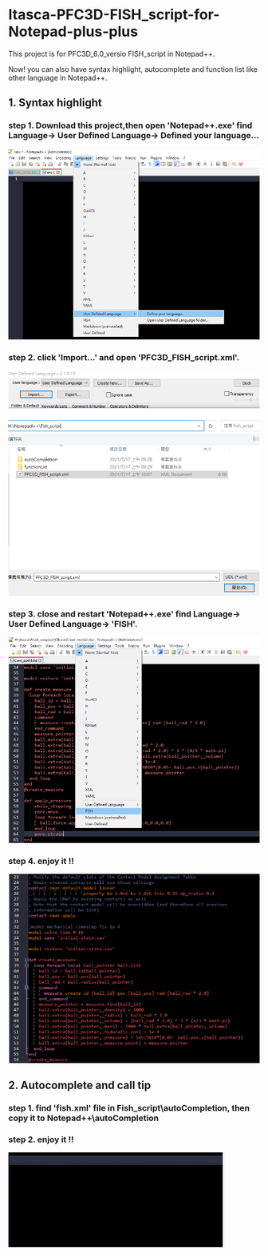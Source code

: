 # Itasca-PFC3D-FISH_script-for-Notepad-plus-plus

This project is for PFC3D_6.0_versio FISH_script in Notepad++.

Now! you can also have syntax highlight, autocomplete and function list like other language in Notepad++.

## 1. Syntax highlight

### step 1. Download this project,then open 'Notepad++.exe' find Language-> User Defined Language-> Defined your language...

![image](https://github.com/Wilson-TW/photo/blob/main/step1.png)
    
### step 2. click 'Import...' and open 'PFC3D_FISH_script.xml'. 

![image](https://github.com/Wilson-TW/photo/blob/main/step2.PNG)
    
### step 3. close and restart 'Notepad++.exe' find Language-> User Defined Language-> 'FISH'. 

![image](https://github.com/Wilson-TW/photo/blob/main/step3.PNG)
    
### step 4. enjoy it !!

![image](https://github.com/Wilson-TW/photo/blob/main/step4.PNG)

## 2. Autocomplete and call tip

### step 1. find 'fish.xml' file in Fish_script\autoCompletion, then copy it to Notepad++\autoCompletion

### step 2. enjoy it !!
![image](https://github.com/Wilson-TW/photo/blob/main/gif1.gif)
